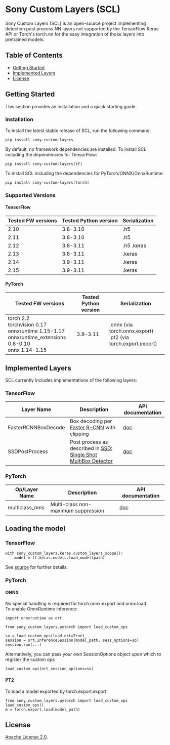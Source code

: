 # Sony Custom Layers (SCL)

Sony Custom Layers (SCL) is an open-source project implementing detection post process NN layers not supported by the TensorFlow Keras API or Torch's torch.nn for the easy integration of those layers into pretrained models.

## Table of Contents

- [Getting Started](#getting-started)
- [Implemented Layers](#implemented-layers)
- [License](#license)


## Getting Started

This section provides an installation and a quick starting guide.

### Installation

To install the latest stable release of SCL, run the following command:
```
pip install sony-custom-layers
```
By default, no framework dependencies are installed.
To install SCL including the dependencies for TensorFlow:
```
pip install sony-custom-layers[tf]
```
To install SCL including the dependencies for PyTorch/ONNX/OnnxRuntime:
```
pip install sony-custom-layers[torch]
```
### Supported Versions

#### TensorFlow

| **Tested FW versions** | **Tested Python version** | **Serialization** |
|------------------------|---------------------------|-------------------|
| 2.10                   | 3.8-3.10                  | .h5               |
| 2.11                   | 3.8-3.10                  | .h5               |
| 2.12                   | 3.8-3.11                  | .h5  .keras       |
| 2.13                   | 3.8-3.11                  | .keras            |
| 2.14                   | 3.9-3.11                  | .keras            |
| 2.15                   | 3.9-3.11                  | .keras            |

#### PyTorch

| **Tested FW versions**          | **Tested Python version** | **Serialization**                                                |
|---------------------------------|---------------------------|------------------------------------------------------------------|
| torch 2.2<br/>torchvision 0.17<br/>onnxruntime 1.15-1.17<br/>onnxruntime_extensions 0.8-0.10<br/>onnx 1.14-1.15| 3.8-3.11                  | .onnx (via torch.onnx.export)<br/>.pt2 (via torch.export.export) |

## Implemented Layers
SCL currently includes implementations of the following layers:
### TensorFlow

| **Layer Name**      | **Description**                                      | **API documentation**     |
|---------------------|---------------------------------------------|---------------------------|
| FasterRCNNBoxDecode | Box decoding per [Faster R-CNN](https://arxiv.org/abs/1506.01497) with clipping |  [doc](./sony_custom_layers/keras/object_detection/ssd_pp.md)              |            
| SSDPostProcess      | Post process as described in [SSD: Single Shot MultiBox Detector](https://arxiv.org/abs/1512.02325)  |[doc](./sony_custom_layers/keras/object_detection/faster_rcnn_box_decode.md)                | 

### PyTorch
| **Op/Layer Name** | **Description**                                                                                      | **API documentation**                                                  |
|-------------------|------------------------------------------------------------------------------------------------------|------------------------------------------------------------------------|
| multiclass_nms    | Multi-class non-maximum suppression  | [doc](./sony_custom_layers/pytorch/object_detection/multiclass_nms.md) |            

## Loading the model
### TensorFlow
```
with sony_custom_layers.keras.custom_layers_scope():
    model = tf.keras.models.load_model(path)
```
See [source](sony_custom_layers/keras/custom_objects.py) for further details.
### PyTorch
#### ONNX 
No special handling is required for torch.onnx.export and onnx.load  
To enable OnnxRuntime inference:
```
import onnxruntime as ort

from sony_custom_layers.pytorch import load_custom_ops

so = load_custom_ops(load_ort=True)
session = ort.InferenceSession(model_path, sess_options=so)
session.run(...)
```
Alternatively, you can pass your own SessionOptions object upon which to register the custom ops
```
load_custom_ops(ort_session_options=so)
```
#### PT2
To load a model exported by torch.export.export:
```
from sony_custom_layers.pytorch import load_custom_ops
load_custom_ops()
m = torch.export.load(model_path)
```
## License
[Apache License 2.0](LICENSE.md).


